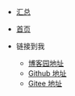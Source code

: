 <!-- _navbar.md -->

- [汇总](./README.md)
- [首页](https://yujiayue123.github.io/docsify_knowledge_base_home)

- 链接到我
  - [博客园地址](https://www.cnblogs.com/yolocatcat)
  - [Github 地址](https://github.com/yujiayue123)
  - [Gitee 地址](https://gitee.com/yujiayue123)
